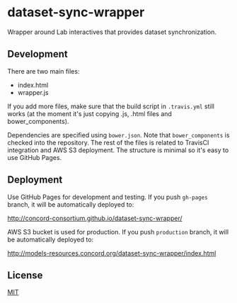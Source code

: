 # dataset-sync-wrapper
Wrapper around Lab interactives that provides dataset synchronization.

## Development

There are two main files:
- index.html
- wrapper.js

If you add more files, make sure that the build script in `.travis.yml` still works (at the moment it's just copying .js, .html files and bower_components).

Dependencies are specified using `bower.json`. Note that `bower_components` is checked into the repository. The rest of the files is related to TravisCI integration and AWS S3 deployment. The structure is minimal so it's easy to use GitHub Pages.

## Deployment

Use GitHub Pages for development and testing. If you push `gh-pages` branch, it will be automatically deployed to:

http://concord-consortium.github.io/dataset-sync-wrapper/

AWS S3 bucket is used for production. If you push `production` branch, it will be automatically deployed to:

http://models-resources.concord.org/dataset-sync-wrapper/index.html

## License 

[MIT](https://github.com/concord-consortium/dataset-sync-wrapper/blob/master/LICENSE)
